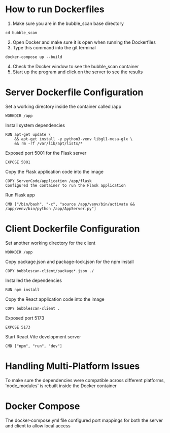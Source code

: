 # How to run Dockerfiles

1. Make sure you are in the bubble_scan base directory
```
cd bubble_scan
```
2. Open Docker and make sure it is open when running the Dockerfiles
3. Type this command into the git terminal

```
docker-compose up --build
```
4. Check the Docker window to see the bubble_scan container
5. Start up the program and click on the server to see the results

# Server Dockerfile Configuration

Set a working directory inside the container called /app
```
WORKDIR /app
```
Install system dependencies
```
RUN apt-get update \
    && apt-get install -y python3-venv libgl1-mesa-glx \
    && rm -rf /var/lib/apt/lists/*
```
Exposed port 5001 for the Flask server
```
EXPOSE 5001
```
Copy the Flask application code into the image
```
COPY ServerCode/application /app/flask
Configured the container to run the Flask application
```
Run Flask app
```
CMD ["/bin/bash", "-c", "source /app/venv/bin/activate && /app/venv/bin/python /app/AppServer.py"]
```
# Client Dockerfile Configuration
Set another working directory for the client
```
WORKDIR /app
```
Copy package.json and package-lock.json for the npm install
```
COPY bubblescan-client/package*.json ./
```

Installed the dependencies 
```
RUN npm install
```
Copy the React application code into the image
```
COPY bubblescan-client .
```
Exposed port 5173
```
EXPOSE 5173
```
Start React Vite development server
```
CMD ["npm", "run", "dev"]
```
# Handling Multi-Platform Issues
To make sure the dependencies were compatible across different platforms, 'node_modules' is rebuilt inside the Docker container

# Docker Compose
The docker-compose.yml file configured port mappings for both the server and client to allow local access


